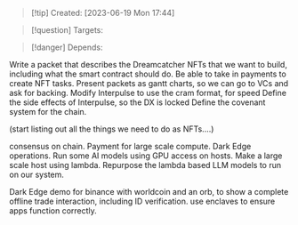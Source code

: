 
>[!tip] Created: [2023-06-19 Mon 17:44]

>[!question] Targets: 

>[!danger] Depends: 

Write a packet that describes the Dreamcatcher NFTs that we want to build, including what the smart contract should do.
Be able to take in payments to create NFT tasks.
Present packets as gantt charts, so we can  go to VCs and ask for backing.
Modify Interpulse to use the cram format, for speed
Define the side effects of Interpulse, so the DX is locked
Define the covenant system for the chain.

(start listing out all the things we need to do as NFTs....)

consensus on chain.
Payment for large scale compute.
Dark Edge operations.
Run some AI models using GPU access on hosts.
Make a large scale host using lambda.
Repurpose the lambda based LLM models to run on our system.

Dark Edge demo for binance with worldcoin and an orb, to show a complete offline trade interaction, including ID verification. use enclaves to ensure apps function correctly.